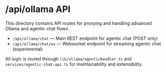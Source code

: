 # /api/ollama API

This directory contains API routes for proxying and handling advanced Ollama and agentic chat flows.

- `/api/ollama/chat` — Main REST endpoint for agentic chat (POST only)
- `/api/ollama/chat/ws` — Websocket endpoint for streaming agentic chat (experimental)

All logic is routed through `lib/ollama/agenticHandler.ts` and `services/agentic-chat-api.ts` for maintainability and extensibility.
